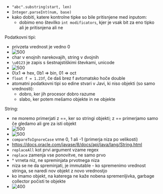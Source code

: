 - `"abc".substring(start, len)`
- `Integer.parseInt(num, base)`
- kako dobiti, katere kontrolne tipke so bile pritisnjene med inputom:
	- dobimo eno številko `int modificators`, kjer je vsak bit za eno tipko ali je pritisnjena ali ne

Podatkovni tipi:
- privzeta vrednost je vedno 0
- ![500](Pasted%20image%2020240327090753.png)
- char v enojnih narekovajih, string v dvojnih
- `\u0123` je zapis s šestnajstiškimi števkami, unicode
- ![500](Pasted%20image%2020240327091256.png)
- 0\x1 => hex, 0b1 => bin, 01 => oct
- `float f = 1.23f`, če daš brez f avtomatsko hoče double
- atomatni podatkovni tipi so edine stvari v Javi, ki niso objekti (so samo vrednosti):
	- dobro, ker jih procesor dobro razume
	- slabo, ker potem mešamo objekte in ne objekte

String:
- ne moremo primerjati z \==, ker so stringi objekti; z == primerjamo samo če gledamo ali gre za isti objekt
- ![500](Pasted%20image%2020240327093112.png)
- ![500](Pasted%20image%2020240327093827.png)
- `compareToIgnoreCase` vrne 0, 1 ali -1 (primerja niza po velikosti)
- https://docs.oracle.com/javase/8/docs/api/java/lang/String.html
- `replaceAll` kot prvi argument vzame regex
- `replace` zamenja vse ponovitve, ne samo prvo
- ^ vrneta niz, ne spreminjata prvotnega niza
- niza se ne da spreminjati, je immutable - ko spremenimo vrednost stringa, se naredi nov objekt z novo vrednostjo
- ko imamo objekt, na katerega ne kaže nobena spremenljivka, garbage collector počisti te objekte
- ![400](Pasted%20image%2020240327094607.png)